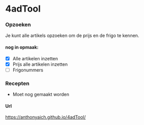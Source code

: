 # 4adTool
### Opzoeken
Je kunt alle artikels opzoeken om de prijs en de frigo te kennen.
#### nog in opmaak:
  - [x] Alle artikelen inzetten
  - [x] Prijs alle artikelen inzetten
  - [ ] Frigonummers

### Recepten
- Moet nog gemaakt worden


#### Url
https://anthonyaich.github.io/4adTool/
